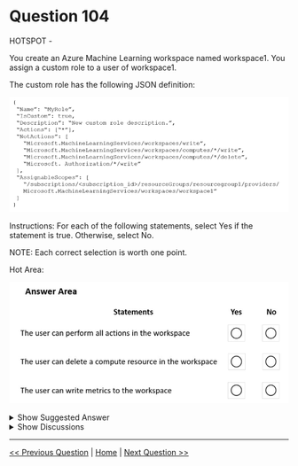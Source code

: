 # Question 104

HOTSPOT -

You create an Azure Machine Learning workspace named workspace1. You assign a custom role to a user of workspace1.

The custom role has the following JSON definition:

![Question Image](../images/q104_q_0013700001.png)

Instructions: For each of the following statements, select Yes if the statement is true. Otherwise, select No.

NOTE: Each correct selection is worth one point.

Hot Area:

![Question Image](../images/q104_q_0013800001.png)

<details>
  <summary>Show Suggested Answer</summary>

<img src="../images/q104_ans_0_0013800002.png" alt="Answer Image"><br>

<p>Box 1: No -</p>
<p>The actions listed in NotActions are prohibited.</p>
<p>If the roles include Actions that have a wildcard (*), the effective permissions are computed by subtracting the NotActions from the allowed Actions.</p>
<p>Box 2: No -</p>
<p>Deleting compute resources in the workspace is in the NotActions list.</p>
<p>Box 3: Yes -</p>
<p>Writing metrics is not listed in NotActions.</p>
<p>Reference:</p>
<p>https://docs.microsoft.com/en-us/azure/role-based-access-control/overview#how-azure-rbac-determines-if-a-user-has-access-to-a-resource</p>

</details>

<details>
  <summary>Show Discussions</summary>

<blockquote><p><strong>ABosco</strong> <code>(Sun 18 Feb 2024 06:17)</code> - <em>Upvotes: 5</em></p><p>No, No, Yes is correct. The last one is concerning the Roles not related to WS.</p></blockquote>
<blockquote><p><strong>PremPatrick</strong> <code>(Thu 18 May 2023 07:52)</code> - <em>Upvotes: 5</em></p><p>Correct. No, No, Yes</p></blockquote>
<blockquote><p><strong>PI_Team</strong> <code>(Sat 13 Jan 2024 10:51)</code> - <em>Upvotes: 3</em></p><p>No,No,NO

Writing metrics specifically is not listed in the NotActions property of the provided role definition. However, the NotActions property does include &quot;Microsoft.MachineLearningServices/workspaces/write&quot;, which would likely prevent the user from writing metrics to the workspace, as writing metrics would likely require write permissions on the workspace

SaM</p></blockquote>

<blockquote><p><strong>Nadine_nm</strong> <code>(Sun 25 Feb 2024 14:47)</code> - <em>Upvotes: 2</em></p><p>&quot;Microsoft.MachineLearningServices/workspaces/write&quot;, this line only means that It can&#x27;t create or update the workspace
i don&#x27;t think that writing metrics is part of the &quot;updating workspace&quot;</p></blockquote>
<blockquote><p><strong>PI_Team</strong> <code>(Wed 03 Jul 2024 17:36)</code> - <em>Upvotes: 4</em></p><p>Yes, you are correct! My bad!</p></blockquote>
<blockquote><p><strong>phydev</strong> <code>(Thu 18 Jan 2024 22:01)</code> - <em>Upvotes: 1</em></p><p>You used &quot;likely&quot; twice. So does it or does it not?</p></blockquote>

</details>

---

[<< Previous Question](question_103.md) | [Home](/index.md) | [Next Question >>](question_105.md)
